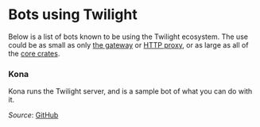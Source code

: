# Bots using Twilight

Below is a list of bots known to be using the Twilight ecosystem. The use could be
as small as only [the gateway] or [HTTP proxy], or as large as all of the
[core crates].

### Kona

Kona runs the Twilight server, and is a sample bot of what you can do with it.

*Source*: [GitHub][bot:kona:source]

[HTTP proxy]: ./chapter_3_services/section_2_using_http_proxy.html
[core crates]: ./chapter_1_crates/summary.html
[the gateway]: ./chapter_1_crates/section_3_gateway.html

[bot:kona:source]: https://github.com/twilight-rs/kona
